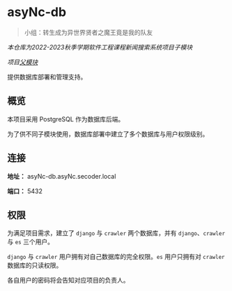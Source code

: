 # asyNc-db

> 小组：转生成为异世界贤者之魔王竟是我的队友

*本仓库为2022-2023秋季学期软件工程课程新闻搜索系统项目子模块*

*项目[父模块](https://gitlab.secoder.net/asyNc/asyNc-web)*

提供数据库部署和管理支持。

## 概览

本项目采用 PostgreSQL 作为数据库后端。

为了供不同子模块使用，数据库部署中建立了多个数据库与用户权限级别。

## 连接

**地址：** asyNc-db.asyNc.secoder.local

**端口：** 5432

## 权限

为满足项目需求，建立了 `django` 与 `crawler` 两个数据库，并有 `django`、`crawler` 与 `es` 三个用户。

`django` 与 `crawler` 用户拥有对自己数据库的完全权限。`es` 用户只拥有对 `crawler` 数据库的只读权限。

各自用户的密码将会告知对应项目的负责人。
